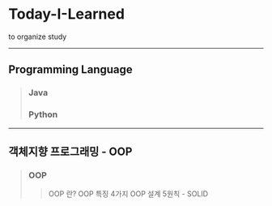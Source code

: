 # Today-I-Learned
to organize study

---
## Programming Language
> ### Java
> ### Python

---
## 객체지향 프로그래밍 - OOP
> ### OOP
> > OOP 란?
> > OOP 특징 4가지
> > OOP 설계 5원칙 - SOLID

